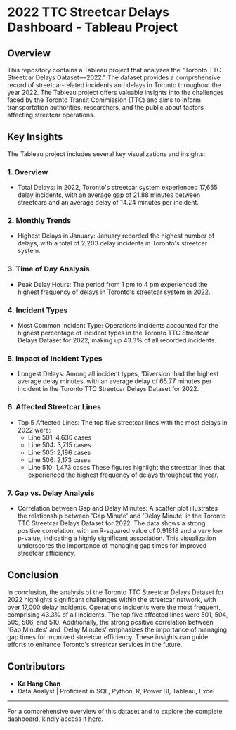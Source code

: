 # 2022 TTC Streetcar Delays Dashboard - Tableau Project

## Overview

This repository contains a Tableau project that analyzes the "Toronto TTC Streetcar Delays Dataset — 2022." The dataset provides a comprehensive record of streetcar-related incidents and delays in Toronto throughout the year 2022. The Tableau project offers valuable insights into the challenges faced by the Toronto Transit Commission (TTC) and aims to inform transportation authorities, researchers, and the public about factors affecting streetcar operations.

## Key Insights

The Tableau project includes several key visualizations and insights:

### 1. Overview

- Total Delays: In 2022, Toronto's streetcar system experienced 17,655 delay incidents, with an average gap of 21.88 minutes between streetcars and an average delay of 14.24 minutes per incident.

### 2. Monthly Trends

- Highest Delays in January: January recorded the highest number of delays, with a total of 2,203 delay incidents in Toronto's streetcar system.

### 3. Time of Day Analysis

- Peak Delay Hours: The period from 1 pm to 4 pm experienced the highest frequency of delays in Toronto's streetcar system in 2022.

### 4. Incident Types

- Most Common Incident Type: Operations incidents accounted for the highest percentage of incident types in the Toronto TTC Streetcar Delays Dataset for 2022, making up 43.3% of all recorded incidents.

### 5. Impact of Incident Types

- Longest Delays: Among all incident types, 'Diversion' had the highest average delay minutes, with an average delay of 65.77 minutes per incident in the Toronto TTC Streetcar Delays Dataset for 2022.

### 6. Affected Streetcar Lines

- Top 5 Affected Lines: The top five streetcar lines with the most delays in 2022 were:
  - Line 501: 4,630 cases
  - Line 504: 3,715 cases
  - Line 505: 2,196 cases
  - Line 506: 2,173 cases
  - Line 510: 1,473 cases
  These figures highlight the streetcar lines that experienced the highest frequency of delays throughout the year.

### 7. Gap vs. Delay Analysis

- Correlation between Gap and Delay Minutes: A scatter plot illustrates the relationship between 'Gap Minute' and 'Delay Minute' in the Toronto TTC Streetcar Delays Dataset for 2022. The data shows a strong positive correlation, with an R-squared value of 0.91818 and a very low p-value, indicating a highly significant association. This visualization underscores the importance of managing gap times for improved streetcar efficiency.

## Conclusion

In conclusion, the analysis of the Toronto TTC Streetcar Delays Dataset for 2022 highlights significant challenges within the streetcar network, with over 17,000 delay incidents. Operations incidents were the most frequent, comprising 43.3% of all incidents. The top five affected lines were 501, 504, 505, 506, and 510. Additionally, the strong positive correlation between 'Gap Minutes' and 'Delay Minutes' emphasizes the importance of managing gap times for improved streetcar efficiency. These insights can guide efforts to enhance Toronto's streetcar services in the future.

## Contributors

- **Ka Hang Chan**
- Data Analyst | Proficient in SQL, Python, R, Power BI, Tableau, Excel

---

For a comprehensive overview of this dataset and to explore the complete dashboard, kindly access it [here](https://public.tableau.com/app/profile/ka.hang.chan/viz/2022TTCStreetcarDelay/2022TTCStreetcarDelayDashboard?publish=yes).
